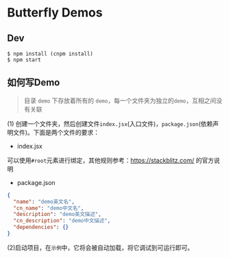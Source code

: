 # Butterfly Demos

## Dev

```shell
$ npm install (cnpm install) 
$ npm start
```

## 如何写Demo

> 目录 `demo` 下存放着所有的 `demo`，每一个文件夹为独立的`demo`，互相之间没有关联

(1) 创建一个文件夹，然后创建文件`index.jsx`(入口文件)，`package.json`(依赖声明文件)。下面是两个文件的要求：

- index.jsx

可以使用`#root`元素进行绑定，其他规则参考：https://stackblitz.com/ 的官方说明

- package.json

```json
{
  "name": "demo英文名",
  "cn_name": "demo中文名",
  "description": "demo英文描述",
  "cn_description": "demo中文描述",
  "dependencies": {}
}
```

(2)启动项目，在`示例`中，它将会被自动加载，将它调试到可运行即可。